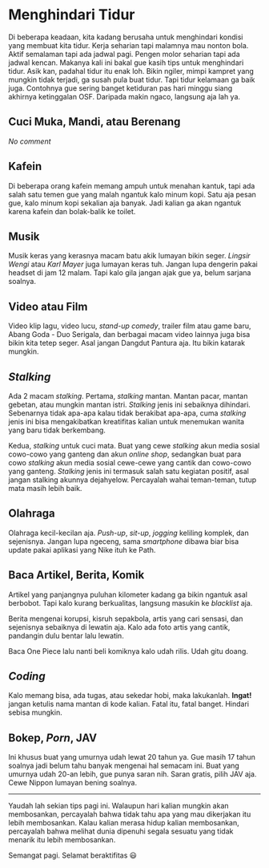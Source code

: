 # Menghindari Tidur

Di beberapa keadaan, kita kadang berusaha untuk menghindari kondisi yang membuat kita tidur. Kerja seharian tapi malamnya mau nonton bola. Aktif semalaman tapi ada jadwal pagi. Pengen molor seharian tapi ada jadwal kencan. Makanya kali ini bakal gue kasih tips untuk menghindari tidur. Asik kan, padahal tidur itu enak loh. Bikin ngiler, mimpi kampret yang mungkin tidak terjadi, ga susah pula buat tidur. Tapi tidur kelamaan ga baik juga. Contohnya gue sering banget ketiduran pas hari minggu siang akhirnya ketinggalan OSF. Daripada makin ngaco, langsung aja lah ya.

## Cuci Muka, Mandi, atau Berenang

*No comment*

## Kafein

Di beberapa orang kafein memang ampuh untuk menahan kantuk, tapi ada salah satu temen gue yang malah ngantuk kalo minum kopi. Satu aja pesan gue, kalo minum kopi sekalian aja banyak. Jadi kalian ga akan ngantuk karena kafein dan bolak-balik ke toilet.

## Musik

Musik keras yang kerasnya macam batu akik lumayan bikin seger. *Lingsir Wengi* atau *Karl Mayer* juga lumayan keras tuh. Jangan lupa dengerin pakai headset di jam 12 malam. Tapi kalo gila jangan ajak gue ya, belum sarjana soalnya.

## Video atau Film

Video klip lagu, video lucu, *stand-up comedy*, trailer film atau game baru, Abang Goda - Duo Serigala, dan berbagai macam video lainnya juga bisa bikin kita tetep seger. Asal jangan Dangdut Pantura aja. Itu bikin katarak mungkin.

## *Stalking*

Ada 2 macam *stalking*. Pertama, *stalking* mantan. Mantan pacar, mantan gebetan, atau mungkin mantan istri. *Stalking* jenis ini sebaiknya dihindari. Sebenarnya tidak apa-apa kalau tidak berakibat apa-apa, cuma *stalking* jenis ini bisa mengakibatkan kreatifitas kalian untuk menemukan wanita yang baru tidak berkembang.

Kedua, *stalking* untuk cuci mata. Buat yang cewe *stalking* akun media sosial cowo-cowo yang ganteng dan akun *online shop*, sedangkan buat para cowo *stalking* akun media sosial cewe-cewe yang cantik dan cowo-cowo yang ganteng. *Stalking* jenis ini termasuk salah satu kegiatan positif, asal jangan stalking akunnya dejahyelow. Percayalah wahai teman-teman, tutup mata masih lebih baik.

## Olahraga

Olahraga kecil-kecilan aja. *Push-up*, *sit-up*, *jogging* keliling komplek, dan sejenisnya. Jangan lupa ngeceng, sama *smartphone* dibawa biar bisa update pakai aplikasi yang Nike ituh ke Path.

## Baca Artikel, Berita, Komik

Artikel yang panjangnya puluhan kilometer kadang ga bikin ngantuk asal berbobot. Tapi kalo kurang berkualitas, langsung masukin ke *blacklist* aja.

Berita mengenai korupsi, kisruh sepakbola, artis yang cari sensasi, dan sejenisnya sebaiknya di lewatin aja. Kalo ada foto artis yang cantik, pandangin dulu bentar lalu lewatin.

Baca One Piece lalu nanti beli komiknya kalo udah rilis. Udah gitu doang.

## *Coding*

Kalo memang bisa, ada tugas, atau sekedar hobi, maka lakukanlah. **Ingat!** jangan ketulis nama mantan di kode kalian. Fatal itu, fatal banget. Hindari sebisa mungkin.

## Bokep, *Porn*, JAV

Ini khusus buat yang umurnya udah lewat 20 tahun ya. Gue masih 17 tahun soalnya jadi belum tahu banyak mengenai hal semacam ini. Buat yang umurnya udah 20-an lebih, gue punya saran nih. Saran gratis, pilih JAV aja. Cewe Nippon lumayan bening soalnya.

*****

Yaudah lah sekian tips pagi ini. Walaupun hari kalian mungkin akan membosankan, percayalah bahwa tidak tahu apa yang mau dikerjakan itu lebih membosankan. Kalau kalian merasa hidup kalian membosankan, percayalah bahwa melihat dunia dipenuhi segala sesuatu yang tidak menarik itu lebih membosankan.

Semangat pagi. Selamat beraktifitas :smiley:

